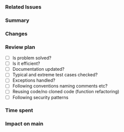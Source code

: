 <!--
Use this template for creaating merge requests.
-->
### Related Issues

### Summary

### Changes

### Review plan

- [ ] Is problem solved? 
- [ ]  Is it efficient? 
- [ ] Documentation updated? 
- [ ] Typical and extreme test cases checked? 
- [ ] Exceptions handled? 
- [ ] Following conventions naming comments etc? 
- [ ] Reusing code/no cloned code (function refactoring) 
- [ ] Following security patterns

### Time spent 

### Impact on main
